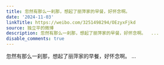 ```yaml
---
title: 忽然有那么一刹那，想起了丽萍家的早餐，好怀念啊。
date: '2024-11-03'
linkTitle: https://weibo.com/3251498294/OEzyxFjkd
source: 独立平的微博
description: 忽然有那么一刹那，想起了丽萍家的早餐，好怀念啊。  ...
disable_comments: true
---
```

忽然有那么一刹那，想起了丽萍家的早餐，好怀念啊。  ...